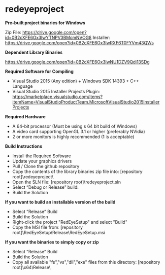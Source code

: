 # redeyeproject

**Pre-built project binaries for Windows**

Zip File: https://drive.google.com/open?id=0B2cXFE6Ox3lwYTNPV3BMcmNVOG8
Installer: https://drive.google.com/open?id=0B2cXFE6Ox3lwRXF6T0FYVm43QWs

**Dependent Library Binaries**

https://drive.google.com/open?id=0B2cXFE6Ox3lwNU1DZV9Qdi13SDg

**Required Software for Compiling**

-	Visual Studio 2015 (Any edition) + Windows SDK 14393 + C++ Language
-	Visual Studio 2015 Installer Projects Plugin:
https://marketplace.visualstudio.com/items?itemName=VisualStudioProductTeam.MicrosoftVisualStudio2015InstallerProjects

**Required Hardware**

-	A 64-bit processor (Must be using s 64 bit build of Windows)
-	A video card supporting OpenGL 3.1 or higher (preferably NVidia)
-	2 or more monitors is highly recommended (1 is acceptable)

**Build Instructions**

-	Install the Required Software
-	Update your graphics drivers
-	Pull / Clone the github repository
-	Copy the contents of the library binaries zip file into:
[repository root]\redeyeproject\
-	Open the SLN file:
[repository root]\redeyeproject.sln
-	Select “Debug or Release” build.
-	Build the Solution

**If you want to build an installable version of the build**

-	Select “Release” Build
-	Build the Solution
-	Right-click the project "RedEyeSetup" and select "Build"
-	Copy the MSI file from:
[repository root]\RedEyeSetup\Release\RedEyeSetup.msi 

**If you want the binaries to simply copy or zip**

-	Select “Release” Build
-	Build the Solution
-	Copy all available "fs","vs","dll","exe" files from this directory:
[repository root]\x64\Release\
